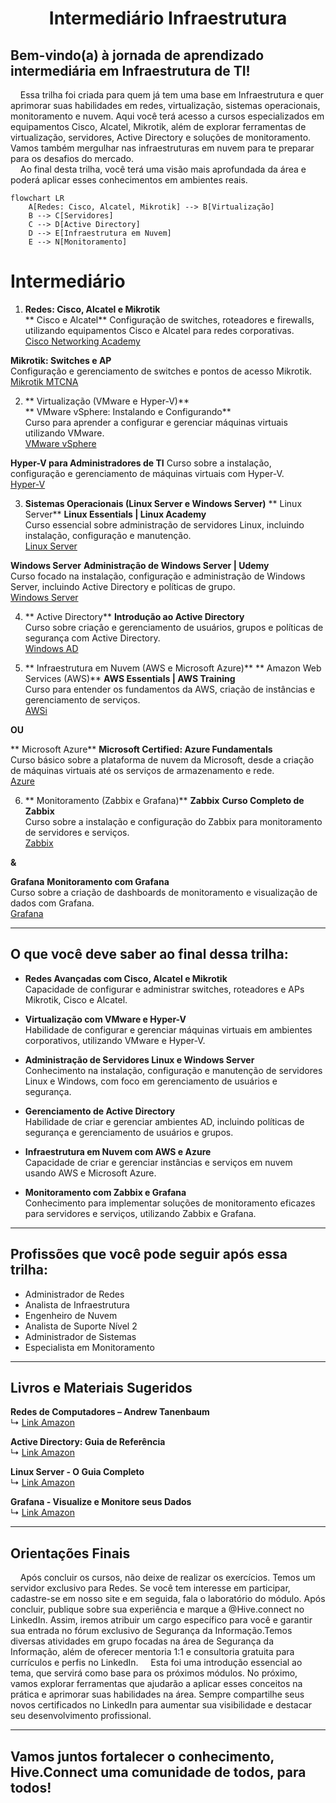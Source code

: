 <h1 align="center">Intermediário Infraestrutura</h1>

## Bem-vindo(a) à jornada de aprendizado intermediária em Infraestrutura de TI!  
&nbsp;&nbsp;&nbsp;&nbsp;Essa trilha foi criada para quem já tem uma base em Infraestrutura e quer aprimorar suas habilidades em redes, virtualização, sistemas operacionais, monitoramento e nuvem. Aqui você terá acesso a cursos especializados em equipamentos Cisco, Alcatel, Mikrotik, além de explorar ferramentas de virtualização, servidores, Active Directory e soluções de monitoramento. Vamos também mergulhar nas infraestruturas em nuvem para te preparar para os desafios do mercado.  
&nbsp;&nbsp;&nbsp;&nbsp;Ao final desta trilha, você terá uma visão mais aprofundada da área e poderá aplicar esses conhecimentos em ambientes reais.

```mermaid
flowchart LR
    A[Redes: Cisco, Alcatel, Mikrotik] --> B[Virtualização]
    B --> C[Servidores]
    C --> D[Active Directory]
    D --> E[Infraestrutura em Nuvem]
    E --> N[Monitoramento]
```

# Intermediário

1. **Redes: Cisco, Alcatel e Mikrotik**  
** Cisco e Alcatel**
Configuração de switches, roteadores e firewalls, utilizando equipamentos Cisco e Alcatel para redes corporativas.  
[Cisco Networking Academy](https://www.netacad.com/courses)  

**Mikrotik: Switches e AP**  
Configuração e gerenciamento de switches e pontos de acesso Mikrotik.   
[Mikrotik MTCNA](https://www.mikrotik.com/training)  


2. ** Virtualização (VMware e Hyper-V)**  
** VMware vSphere: Instalando e Configurando**  
Curso para aprender a configurar e gerenciar máquinas virtuais utilizando VMware.  
[VMware vSphere](https://www.vmware.com/education-services/certification/vsphere.html)  

**Hyper-V para Administradores de TI**
Curso sobre a instalação, configuração e gerenciamento de máquinas virtuais com Hyper-V.  
[Hyper-V](https://learn.microsoft.com/pt-br/virtualization/hyper-v-on-windows/)


3. **Sistemas Operacionais (Linux Server e Windows Server)**
** Linux Server**
**Linux Essentials | Linux Academy**  
Curso essencial sobre administração de servidores Linux, incluindo instalação, configuração e manutenção.  
[Linux Server](https://www.linuxacademy.com)

**Windows Server**
**Administração de Windows Server | Udemy**  
Curso focado na instalação, configuração e administração de Windows Server, incluindo Active Directory e políticas de grupo.  
[Windows Server](https://www.udemy.com/course/administracao-windows-server/)

4. ** Active Directory**
**Introdução ao Active Directory**  
Curso sobre criação e gerenciamento de usuários, grupos e políticas de segurança com Active Directory.  
[Windows AD](https://learn.microsoft.com/pt-br/)

5. ** Infraestrutura em Nuvem (AWS e Microsoft Azure)**
** Amazon Web Services (AWS)**
**AWS Essentials | AWS Training**  
Curso para entender os fundamentos da AWS, criação de instâncias e gerenciamento de serviços.  
[AWSi](https://aws.amazon.com/training/)

**OU**

** Microsoft Azure**
**Microsoft Certified: Azure Fundamentals**  
Curso básico sobre a plataforma de nuvem da Microsoft, desde a criação de máquinas virtuais até os serviços de armazenamento e rede.  
[Azure](https://learn.microsoft.com/pt-br/certifications/azure-fundamentals/)

6. ** Monitoramento (Zabbix e Grafana)**
**Zabbix**
**Curso Completo de Zabbix**  
Curso sobre a instalação e configuração do Zabbix para monitoramento de servidores e serviços.  
[Zabbix](https://www.zabbix.com/documentation/current/manual/)

**&**

**Grafana**
**Monitoramento com Grafana**  
Curso sobre a criação de dashboards de monitoramento e visualização de dados com Grafana.  
[Grafana](https://grafana.com/docs/grafana/latest/)

---

## O que você deve saber ao final dessa trilha:

- **Redes Avançadas com Cisco, Alcatel e Mikrotik**  
   Capacidade de configurar e administrar switches, roteadores e APs Mikrotik, Cisco e Alcatel.

- **Virtualização com VMware e Hyper-V**  
   Habilidade de configurar e gerenciar máquinas virtuais em ambientes corporativos, utilizando VMware e Hyper-V.

- **Administração de Servidores Linux e Windows Server**  
   Conhecimento na instalação, configuração e manutenção de servidores Linux e Windows, com foco em gerenciamento de usuários e segurança.

- **Gerenciamento de Active Directory**  
   Habilidade de criar e gerenciar ambientes AD, incluindo políticas de segurança e gerenciamento de usuários e grupos.

- **Infraestrutura em Nuvem com AWS e Azure**  
   Capacidade de criar e gerenciar instâncias e serviços em nuvem usando AWS e Microsoft Azure.

- **Monitoramento com Zabbix e Grafana**  
   Conhecimento para implementar soluções de monitoramento eficazes para servidores e serviços, utilizando Zabbix e Grafana.

---

## Profissões que você pode seguir após essa trilha:

- Administrador de Redes
- Analista de Infraestrutura
- Engenheiro de Nuvem
- Analista de Suporte Nível 2
- Administrador de Sistemas
- Especialista em Monitoramento

---

## Livros e Materiais Sugeridos

**Redes de Computadores – Andrew Tanenbaum**  
↳ [Link Amazon](https://www.amazon.com.br/Redes-Computadores-Andrew-Tanenbaum/dp/8535245056)

**Active Directory: Guia de Referência**  
↳ [Link Amazon](https://www.amazon.com.br/Active-Directory-Guia-Refer%C3%AAncia/dp/8574527109)

**Linux Server - O Guia Completo**  
↳ [Link Amazon](https://www.amazon.com.br/Linux-Server-Guia-Completo/dp/8535245022)

**Grafana - Visualize e Monitore seus Dados**  
↳ [Link Amazon](https://www.amazon.com.br/Grafana-Visualize-Monitore-seus-Dados/dp/8597011005)

---
## Orientações Finais
&nbsp;&nbsp;&nbsp;&nbsp;Após concluir os cursos, não deixe de realizar os exercícios. Temos um servidor exclusivo para Redes. Se você tem interesse em participar, cadastre-se em nosso site e em seguida, fala o laboratório do módulo. Após concluir, publique sobre sua experiência e marque a @Hive.connect no LinkedIn. Assim, iremos atribuir um cargo específico para você e garantir sua entrada no fórum exclusivo de Segurança da Informação.Temos diversas atividades em grupo focadas na área de Segurança da Informação, além de oferecer mentoria 1:1 e consultoria gratuita para currículos e perfis no LinkedIn.
&nbsp;&nbsp;&nbsp;&nbsp;Esta foi uma introdução essencial ao tema, que servirá como base para os próximos módulos. No próximo, vamos explorar ferramentas que ajudarão a aplicar esses conceitos na prática e aprimorar suas habilidades na área. Sempre compartilhe seus novos certificados no LinkedIn para aumentar sua visibilidade e destacar seu desenvolvimento profissional.  

---  

## Vamos juntos fortalecer o conhecimento, Hive.Connect uma comunidade de todos, para todos!
